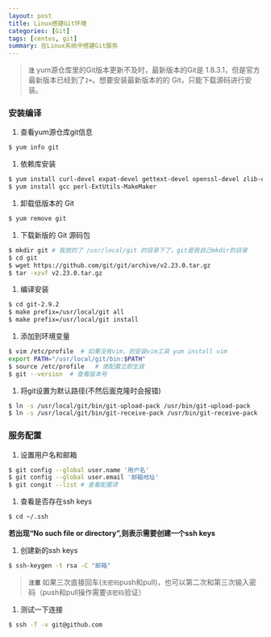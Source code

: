 ```yaml
---
layout: post
title: Linux搭建Git环境
categories: [Git]
tags: [centos, git]
summary: 在Linux系统中搭建Git服务
---
```


> **`注`**  yum源仓库里的Git版本更新不及时，最新版本的Git是 1.8.3.1，但是官方最新版本已经到了`2+`。想要安装最新版本的的 Git，只能下载源码进行安装。

### 安装编译

1. 查看yum源仓库git信息
```sh
$ yum info git
```
1. 依赖库安装
```sh
$ yum install curl-devel expat-devel gettext-devel openssl-devel zlib-devel
$ yum install gcc perl-ExtUtils-MakeMaker
```
1. 卸载低版本的 Git
```sh
$ yum remove git
```
1. 下载新版的 Git 源码包
```sh
$ mkdir git # 我放的了 /usr/local/git 的目录下了，git是我自己mkdir的目录
$ cd git
$ wget https://github.com/git/git/archive/v2.23.0.tar.gz
$ tar -xzvf v2.23.0.tar.gz
```
1. 编译安装
```sh
$ cd git-2.9.2
$ make prefix=/usr/local/git all
$ make prefix=/usr/local/git install
```
1. 添加到环境变量
```sh
$ vim /etc/profile  # 如果没有vim，则安装vim工具 yum install vim
export PATH="/usr/local/git/bin:$PATH"
$ source /etc/profile   # 使配置立即生效
$ git --version  # 查看版本号
```
1. 将git设置为默认路径(不然后面克隆时会报错)
```sh
$ ln -s /usr/local/git/bin/git-upload-pack /usr/bin/git-upload-pack 
$ ln -s /usr/local/git/bin/git-receive-pack /usr/bin/git-receive-pack 
```

### 服务配置
1. 设置用户名和邮箱
```sh
$ git config --global user.name '用户名'
$ git config --global user.email '邮箱地址'
$ git congit --list # 查看配置项
```
1. 查看是否存在ssh keys
```sh
$ cd ~/.ssh
```
**若出现“No such file or directory”,则表示需要创建一个ssh keys**
1. 创建新的ssh keys
```sh
$ ssh-keygen -t rsa -C "邮箱"
```
> **`注意`** 如果三次直接回车(`无密码`push和pull)，也可以第二次和第三次输入密码（push和pull操作需要`该密码`验证）
1. 测试一下连接
```sh
$ ssh -T -v git@github.com
```